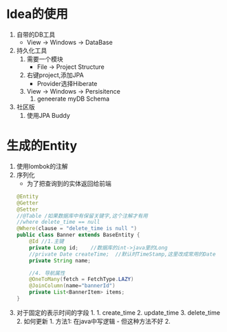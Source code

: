 # Idea的使用
1. 自带的DB工具
    - View -> Windows -> DataBase  
2. 持久化工具
    1. 需要一个模块
        - File -> Project Structure
    2. 右键project,添加JPA
        - Provider选择Hiberate
    3. View -> Windows -> Persisitence
        1. geneerate myDB Schema
3. 社区版
    1. 使用JPA Buddy
# 生成的Entity
1. 使用lombok的注解
2. 序列化
    - 为了把查询到的实体返回给前端
    ```java
    @Entity
    @Getter
    @Setter
    //@Table /如果数据库中有保留关键字,这个注解才有用
    //where delete_time == null
    @Where(clause = "delete_time is null ")
    public class Banner extends BaseEntity {
        @Id //1.主键
        private Long id;    //数据库的int->java里的Long
        //private Date createTime;  //默认时TimeStamp,这里改成常用的Date
        private String name;

        //4. 导航属性
        @OneToMany(fetch = FetchType.LAZY)
        @JoinColumn(name="bannerId")
        private List<BannerItem> items;
    }
    ```
3. 对于固定的表示时间的字段
    1. 
        1. create_time
        2. update_time
        3. delete_time
    2. 如何更新
        1. 方法1: 在java中写逻辑
            - 但这种方法不好
        2. 